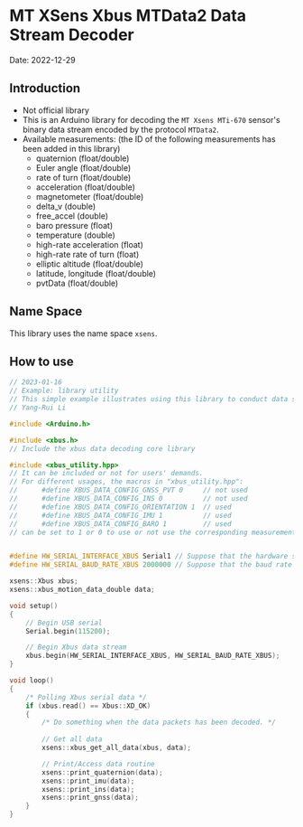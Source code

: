 # MT XSens Xbus MTData2 Data Stream Decoder

Date: 2022-12-29

## Introduction

- Not official library
- This is an Arduino library for decoding the `MT Xsens MTi-670` sensor's binary data stream encoded by the protocol `MTData2`.
- Available measurements: (the ID of the following measurements has been added in this library)
  - quaternion (float/double)
  - Euler angle (float/double)
  - rate of turn (float/double)
  - acceleration (float/double)
  - magnetometer (float/double)
  - delta_v (double)
  - free_accel (double)
  - baro pressure (float)
  - temperature (double)
  - high-rate acceleration (float)
  - high-rate rate of turn (float)
  - elliptic altitude (float/double)
  - latitude, longitude (float/double)
  - pvtData (float/double)

## Name Space

This library uses the name space `xsens`.

## How to use

```cpp
// 2023-01-16
// Example: library utility
// This simple example illustrates using this library to conduct data stream polling and decoded measurement data accessing.
// Yang-Rui Li

#include <Arduino.h>

#include <xbus.h> 
// Include the xbus data decoding core library

#include <xbus_utility.hpp> 
// It can be included or not for users' demands.
// For different usages, the macros in "xbus_utility.hpp":
//      #define XBUS_DATA_CONFIG_GNSS_PVT 0     // not used
//      #define XBUS_DATA_CONFIG_INS 0          // not used
//      #define XBUS_DATA_CONFIG_ORIENTATION 1  // used
//      #define XBUS_DATA_CONFIG_IMU 1          // used
//      #define XBUS_DATA_CONFIG_BARO 1         // used
// can be set to 1 or 0 to use or not use the corresponding measurement.


#define HW_SERIAL_INTERFACE_XBUS Serial1 // Suppose that the hardware serial `Serial1` is used
#define HW_SERIAL_BAUD_RATE_XBUS 2000000 // Suppose that the baud rate is set as 2000000

xsens::Xbus xbus;
xsens::xbus_motion_data_double data;

void setup()
{
    // Begin USB serial
    Serial.begin(115200);

    // Begin Xbus data stream
    xbus.begin(HW_SERIAL_INTERFACE_XBUS, HW_SERIAL_BAUD_RATE_XBUS);
}

void loop()
{
    /* Polling Xbus serial data */
    if (xbus.read() == Xbus::XD_OK)
    {
        /* Do something when the data packets has been decoded. */
        
        // Get all data
        xsens::xbus_get_all_data(xbus, data);

        // Print/Access data routine
        xsens::print_quaternion(data);
        xsens::print_imu(data);
        xsens::print_ins(data);
        xsens::print_gnss(data);
    }
}
```

